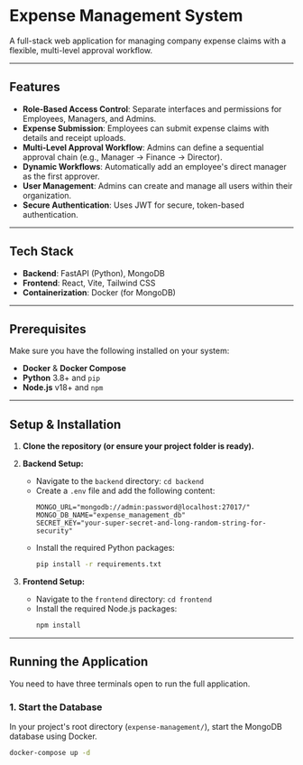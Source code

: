 # Expense Management System

A full-stack web application for managing company expense claims with a flexible, multi-level approval workflow.

---

## Features

-   **Role-Based Access Control**: Separate interfaces and permissions for Employees, Managers, and Admins.
-   **Expense Submission**: Employees can submit expense claims with details and receipt uploads.
-   **Multi-Level Approval Workflow**: Admins can define a sequential approval chain (e.g., Manager -> Finance -> Director).
-   **Dynamic Workflows**: Automatically add an employee's direct manager as the first approver.
-   **User Management**: Admins can create and manage all users within their organization.
-   **Secure Authentication**: Uses JWT for secure, token-based authentication.

---

## Tech Stack

-   **Backend**: FastAPI (Python), MongoDB
-   **Frontend**: React, Vite, Tailwind CSS
-   **Containerization**: Docker (for MongoDB)

---

## Prerequisites

Make sure you have the following installed on your system:
-   **Docker** & **Docker Compose**
-   **Python** 3.8+ and `pip`
-   **Node.js** v18+ and `npm`

---

## Setup & Installation

1.  **Clone the repository (or ensure your project folder is ready).**

2.  **Backend Setup:**
    -   Navigate to the `backend` directory: `cd backend`
    -   Create a `.env` file and add the following content:
        ```env
        MONGO_URL="mongodb://admin:password@localhost:27017/"
        MONGO_DB_NAME="expense_management_db"
        SECRET_KEY="your-super-secret-and-long-random-string-for-security"
        ```
    -   Install the required Python packages:
        ```bash
        pip install -r requirements.txt
        ```

3.  **Frontend Setup:**
    -   Navigate to the `frontend` directory: `cd frontend`
    -   Install the required Node.js packages:
        ```bash
        npm install
        ```

---

## Running the Application

You need to have three terminals open to run the full application.

### 1. Start the Database

In your project's root directory (`expense-management/`), start the MongoDB database using Docker.

```bash
docker-compose up -d